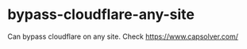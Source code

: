 # bypass-cloudflare-any-site
Can bypass cloudflare on any site. Check https://www.capsolver.com/ 











                                                                                          
